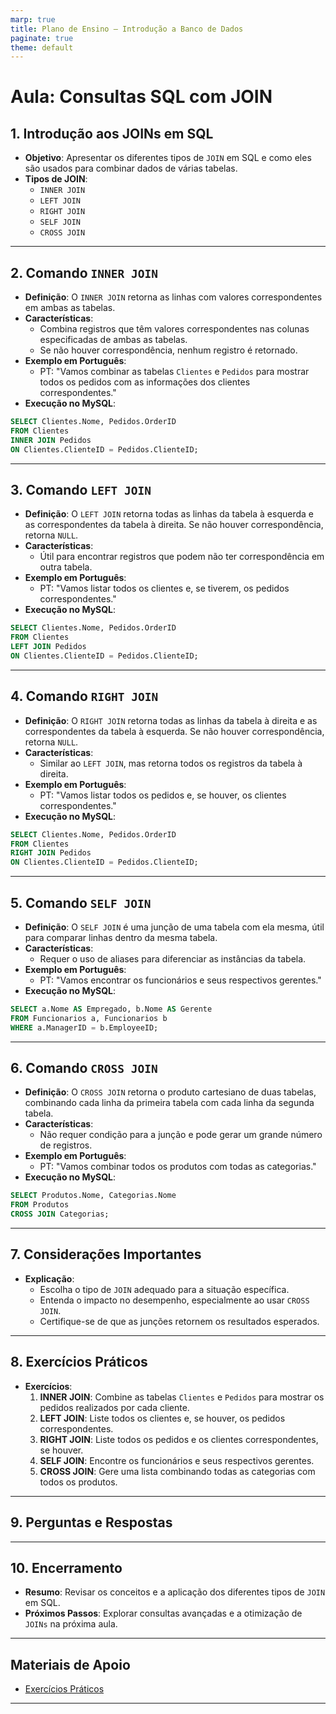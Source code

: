 ```yaml
---
marp: true
title: Plano de Ensino – Introdução a Banco de Dados
paginate: true
theme: default
---
```


# Aula: Consultas SQL com JOIN

## 1. Introdução aos JOINs em SQL
  - **Objetivo**: Apresentar os diferentes tipos de `JOIN` em SQL e como eles são usados para combinar dados de várias tabelas.
  - **Tipos de JOIN**:
    - `INNER JOIN`
    - `LEFT JOIN`
    - `RIGHT JOIN`
    - `SELF JOIN`
    - `CROSS JOIN`

---

## 2. Comando `INNER JOIN`
  - **Definição**: O `INNER JOIN` retorna as linhas com valores correspondentes em ambas as tabelas.
  - **Características**:
    - Combina registros que têm valores correspondentes nas colunas especificadas de ambas as tabelas.
    - Se não houver correspondência, nenhum registro é retornado.
  - **Exemplo em Português**:
    - PT: "Vamos combinar as tabelas `Clientes` e `Pedidos` para mostrar todos os pedidos com as informações dos clientes correspondentes."
  - **Execução no MySQL**:
```sql
SELECT Clientes.Nome, Pedidos.OrderID
FROM Clientes
INNER JOIN Pedidos
ON Clientes.ClienteID = Pedidos.ClienteID;
```

---

## 3. Comando `LEFT JOIN`
  - **Definição**: O `LEFT JOIN` retorna todas as linhas da tabela à esquerda e as correspondentes da tabela à direita. Se não houver correspondência, retorna `NULL`.
  - **Características**:
    - Útil para encontrar registros que podem não ter correspondência em outra tabela.
  - **Exemplo em Português**:
    - PT: "Vamos listar todos os clientes e, se tiverem, os pedidos correspondentes."
  - **Execução no MySQL**:
```sql
SELECT Clientes.Nome, Pedidos.OrderID
FROM Clientes
LEFT JOIN Pedidos
ON Clientes.ClienteID = Pedidos.ClienteID;
```

---

## 4. Comando `RIGHT JOIN`
  - **Definição**: O `RIGHT JOIN` retorna todas as linhas da tabela à direita e as correspondentes da tabela à esquerda. Se não houver correspondência, retorna `NULL`.
  - **Características**:
    - Similar ao `LEFT JOIN`, mas retorna todos os registros da tabela à direita.
  - **Exemplo em Português**:
    - PT: "Vamos listar todos os pedidos e, se houver, os clientes correspondentes."
  - **Execução no MySQL**:
```sql
SELECT Clientes.Nome, Pedidos.OrderID
FROM Clientes
RIGHT JOIN Pedidos
ON Clientes.ClienteID = Pedidos.ClienteID;
```

---

## 5. Comando `SELF JOIN`
  - **Definição**: O `SELF JOIN` é uma junção de uma tabela com ela mesma, útil para comparar linhas dentro da mesma tabela.
  - **Características**:
    - Requer o uso de aliases para diferenciar as instâncias da tabela.
  - **Exemplo em Português**:
    - PT: "Vamos encontrar os funcionários e seus respectivos gerentes."
  - **Execução no MySQL**:
```sql
SELECT a.Nome AS Empregado, b.Nome AS Gerente
FROM Funcionarios a, Funcionarios b
WHERE a.ManagerID = b.EmployeeID;
```

---

## 6. Comando `CROSS JOIN`
  - **Definição**: O `CROSS JOIN` retorna o produto cartesiano de duas tabelas, combinando cada linha da primeira tabela com cada linha da segunda tabela.
  - **Características**:
    - Não requer condição para a junção e pode gerar um grande número de registros.
  - **Exemplo em Português**:
    - PT: "Vamos combinar todos os produtos com todas as categorias."
  - **Execução no MySQL**:
```sql
SELECT Produtos.Nome, Categorias.Nome
FROM Produtos
CROSS JOIN Categorias;
```

---

## 7. Considerações Importantes
  - **Explicação**:
    - Escolha o tipo de `JOIN` adequado para a situação específica.
    - Entenda o impacto no desempenho, especialmente ao usar `CROSS JOIN`.
    - Certifique-se de que as junções retornem os resultados esperados.

---

## 8. Exercícios Práticos
  - **Exercícios**:
    1. **INNER JOIN**: Combine as tabelas `Clientes` e `Pedidos` para mostrar os pedidos realizados por cada cliente.
    2. **LEFT JOIN**: Liste todos os clientes e, se houver, os pedidos correspondentes.
    3. **RIGHT JOIN**: Liste todos os pedidos e os clientes correspondentes, se houver.
    4. **SELF JOIN**: Encontre os funcionários e seus respectivos gerentes.
    5. **CROSS JOIN**: Gere uma lista combinando todas as categorias com todos os produtos.

---

## 9. Perguntas e Respostas

---

## 10. Encerramento
  - **Resumo**: Revisar os conceitos e a aplicação dos diferentes tipos de `JOIN` em SQL.
  - **Próximos Passos**: Explorar consultas avançadas e a otimização de `JOINs` na próxima aula.

---

## Materiais de Apoio
- [Exercícios Práticos](../exercicios/README.md)

---
